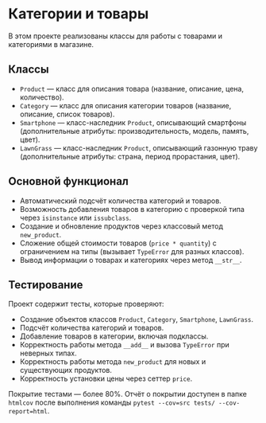 # Категории и товары

В этом проекте реализованы классы для работы с товарами и категориями в магазине.

## Классы

- `Product` — класс для описания товара (название, описание, цена, количество).
- `Category` — класс для описания категории товаров (название, описание, список товаров).
- `Smartphone` — класс-наследник `Product`, описывающий смартфоны (дополнительные атрибуты: производительность, модель, память, цвет).
- `LawnGrass` — класс-наследник `Product`, описывающий газонную траву (дополнительные атрибуты: страна, период прорастания, цвет).

## Основной функционал

- Автоматический подсчёт количества категорий и товаров.
- Возможность добавления товаров в категорию с проверкой типа через `isinstance` или `issubclass`.
- Создание и обновление продуктов через классовый метод `new_product`.
- Сложение общей стоимости товаров (`price * quantity`) с ограничением на типы (вызывает `TypeError` для разных классов).
- Вывод информации о товарах и категориях через метод `__str__`.

## Тестирование

Проект содержит тесты, которые проверяют:
- Создание объектов классов `Product`, `Category`, `Smartphone`, `LawnGrass`.
- Подсчёт количества категорий и товаров.
- Добавление товаров в категории, включая подклассы.
- Корректность работы метода `__add__` и вызова `TypeError` при неверных типах.
- Корректность работы метода `new_product` для новых и существующих продуктов.
- Корректность установки цены через сеттер `price`.

Покрытие тестами — более 80%. Отчёт о покрытии доступен в папке `htmlcov` после выполнения команды `pytest --cov=src tests/ --cov-report=html`.